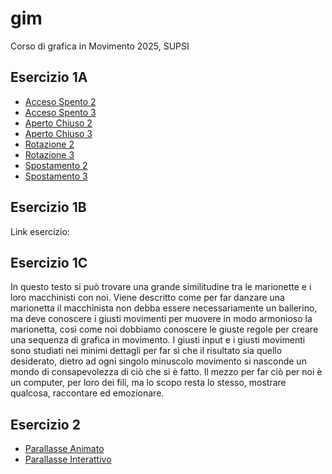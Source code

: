 # gim
Corso di grafica in Movimento 2025, SUPSI

## Esercizio 1A
- [Acceso Spento 2](https://martinazemp.github.io/gim/Esercizio_1A/acceso_spento_2.html)
- [Acceso Spento 3](https://martinazemp.github.io/gim/Esercizio_1A/acceso_spento_3.html)
- [Aperto Chiuso 2](https://martinazemp.github.io/gim/Esercizio_1A/aperto_chiuso_2.html)
- [Aperto Chiuso 3](https://martinazemp.github.io/gim/Esercizio_1A/aperto_chiuso_3.html)
- [Rotazione 2](https://martinazemp.github.io/gim/Esercizio_1A/rotazione_2.html)
- [Rotazione 3](https://martinazemp.github.io/gim/Esercizio_1A/rotazione_3.html)
- [Spostamento 2](https://martinazemp.github.io/gim/Esercizio_1A/spostamento_2.html)
- [Spostamento 3](https://martinazemp.github.io/gim/Esercizio_1A/spostamento_3.html)
 

## Esercizio 1B
Link esercizio:

## Esercizio 1C
In questo testo si può trovare una grande similitudine tra le marionette e i loro macchinisti con noi. Viene descritto come per far danzare una marionetta il macchinista non debba essere necessariamente un ballerino, ma deve conoscere i giusti movimenti per muovere in modo armonioso la marionetta, così come noi dobbiamo conoscere le giuste regole per creare una sequenza di grafica in movimento. I giusti input e i giusti movimenti sono studiati nei minimi dettagli per far sì che il risultato sia quello desiderato, dietro ad ogni singolo minuscolo movimento si nasconde un mondo di consapevolezza di ciò che si è fatto.
Il mezzo per far ciò per noi è un computer, per loro dei fili, ma lo scopo resta lo stesso, mostrare qualcosa, raccontare ed emozionare.

## Esercizio 2
- [Parallasse Animato](https://martinazemp.github.io/gim/Esercizio_2/parallasse_animato.html)
- [Parallasse Interattivo](https://martinazemp.github.io/gim/Esercizio_2/parallasse_interattivo.html)


